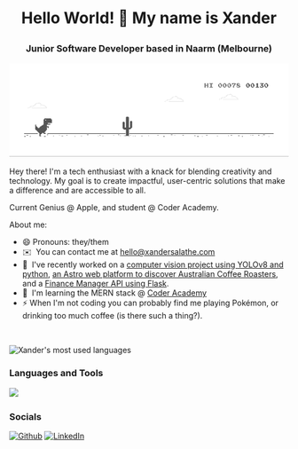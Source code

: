 # <p align="center">Hello World! 👋 My name is Xander</p>


### <p align="center"> Junior Software Developer based in Naarm (Melbourne) </p>

![loading...](dino.gif)

Hey there! I'm a tech enthusiast with a knack for blending creativity and technology. My goal is to create impactful, user-centric solutions that make a difference and are accessible to all. 

Current Genius @ Apple, and student @ Coder Academy.

About me:
* 😄 Pronouns: they/them
* ✉️  You can contact me at [hello@xandersalathe.com](mailto:hello@xandersalathe.com)
* 🚀  I've recently worked on a [computer vision project using YOLOv8 and python](https://github.com/xdaybreakerx/computer-vision-with-yolov8), [an Astro web platform to discover Australian Coffee Roasters](https://github.com/xdaybreakerx/beanfinder.coffee), and a [Finance Manager API using Flask](https://github.com/xdaybreakerx/XanderSalathe_T2A2).
* 🧠  I'm learning the MERN stack @ [Coder Academy](https://coderacademy.edu.au/)
* ⚡️ When I'm not coding you can probably find me playing Pokémon, or drinking too much coffee (is there such a thing?). 

&nbsp;
&nbsp;
&nbsp;

![Xander's most used languages](https://github-readme-stats.vercel.app/api/top-langs?username=xdaybreakerx&theme=tokyonight&hide_border=false&include_all_commits=true&count_private=true&layout=donut&hide=css,scss)



### <p align="left"> Languages and Tools </p>
<p align="left">
  <a href="https://skillicons.dev">
    <img src="https://skillicons.dev/icons?i=py,js,html,css,git,tailwind,postgres,flask,vscode&perline=3" />
  </a>
</p>


### <p align="left"> Socials </p>
[![Github](https://skillicons.dev/icons?i=github)](https://github.com/xdaybreakerx)
[![LinkedIn](https://skillicons.dev/icons?i=linkedin)](https://www.linkedin.com/in/xander-salathe)


<!-- 
this readme contains resources available from: 
https://www.profileme.dev/create-profile 
and
https://github.com/tandpfun/skill-icons
and 
https://github.com/anuraghazra/github-readme-stats
-->